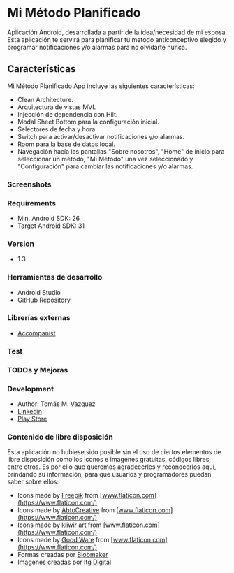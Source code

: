 
# Mi Método Planificado

Aplicación Android, desarrollada a partir de la idea/necesidad de mi esposa. Esta aplicación te servirá para planificar tu metodo anticonceptivo elegido y programar notificaciones y/o alarmas para no olvidarte nunca.

## Características
Mi Método Planificado App incluye las siguientes características:

* Clean Architecture.
* Arquitectura de vistas MVI.
* Injección de dependencia con Hilt.
* Modal Sheet Bottom para la configuración inicial.
* Selectores de fecha y hora.
* Switch para activar/desactivar notificaciones y/o alarmas.
* Room para la base de datos local.
* Navegación hacía las pantallas "Sobre nosotros", "Home" de inicio para seleccionar un método, "Mi Método" una vez seleccionado y "Configuración" para cambiar las notificaciones y/o alarmas.

### Screenshots

### Requirements
* Min. Android SDK: 26
* Target Android SDK: 31

### Version
* 1.3

### Herramientas de desarrollo
* Android Studio
* GitHub Repository

### Librerías externas
* [Accompanist](https://github.com/google/accompanist)

### Test

### TODOs y Mejoras

### Development
* Author: Tomás M. Vazquez
* [Linkedin](https://www.linkedin.com/in/tomas-vazquez)
* [Play Store](https://play.google.com/store/apps/developer?id=Tomás+M.+Vazquez)

### Contenido de libre disposición
Esta aplicación no hubiese sido posible sin el uso de ciertos elementos de libre disposición como los iconos e imagenes gratuitas, códigos libres, entre otros. 
Es por ello que queremos agradecerles y reconocerlos aquí, brindando su información, para que usuarios y programadores puedan saber sobre ellos:
* Icons made by [Freepik](https://www.flaticon.com/authors/freepik) from [www.flaticon.com](https://www.flaticon.com/)
* Icons made by [AbtoCreative](https://www.flaticon.com/authors/abtocreative) from [www.flaticon.com](https://www.flaticon.com/)
* Icons made by [kliwir art](https://www.flaticon.com/authors/kliwir-art) from [www.flaticon.com](https://www.flaticon.com/)
* Icons made by [Good Ware](https://www.flaticon.com/authors/good-ware) from [www.flaticon.com](https://www.flaticon.com/)
* Formas creadas por [Blobmaker](https://www.blobmaker.app)
* Imagenes creadas por [Itg Digital](https://itg.digital/)
